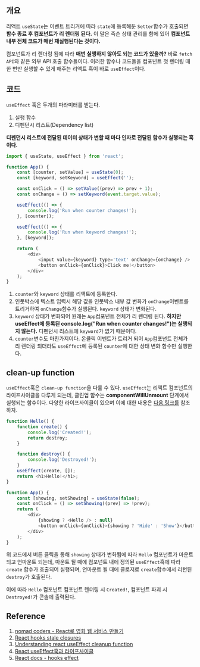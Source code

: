 ## 개요

리액트 `useState`는 이벤트 트리거에 따라 `state`에 등록해둔 `Setter`함수가 호출되면 **함수 종료 후 컴포넌트가 리 렌더링 된다.** 이 말은 즉슨 상태 관리를 함에 있어 **컴포넌트 내부 전체 코드가 매번 재실행된다는 것이다.**

컴포넌트가 리 렌더링 됨에 따라 **매번 실행하지 않아도 되는 코드가 있을까?** 바로 `fetch API`와 같은 외부 API 호출 함수들이다. 이러한 함수나 코드들을 컴포넌트 첫 렌더링 때 한 번만 실행할 수 있게 해주는 리액트 훅이 바로 `useEffect`이다.

## 코드

`useEffect` 훅은 두개의 파라미터를 받는다.

1. 실행 함수
2. 디펜던시 리스트(Dependency list)

**디펜던시 리스트에 전달된 데이터 상태가 변할 때 마다 인자로 전달된 함수가 실행되는 훅이다.**

```javascript
import { useState, useEffect } from 'react';

function App() {
    const [counter, setValue] = useState(0);
    const [keyword, setKeyword] = useEffect('');

    const onClick = () => setValue((prev) => prev + 1);
    const onChange = () => setKeyword(event.target.value);

    useEffect(() => {
        console.log('Run when counter changes!');
    }, [counter]);

    useEffect(() => {
        console.log('Run when keyword changes!');
    }, [keyword]);

    return (
        <div>
            <input value={keyword} type='text' onChange={onChange} />
            <button onClick={onClick}>Click me!</button>
        </div>
    );
}
```

1. `counter`와 `keyword` 상태를 리액트에 등록한다.
2. 인풋박스에 텍스트 입력시 해당 값을 인풋박스 내부 값 변화가 `onChange`이벤트를 트리거하여 `onChange`함수가 실행된다. `keyword` 상태가 변화된다.
3. `keyword` 상태가 변화되어 원래는 `App`컴포넌트 전체가 리 렌더링 된다. **하지만 useEffect에 등록된 console.log("Run when counter changes!")는 실행되지 않는다.** 디펜던시 리스트에 `keyword`가 없기 때문이다.
4. `counter`변수도 마찬가지이다. 온클릭 이벤트가 트리거 되어 `App`컴포넌트 전체가 리 렌더링 되더라도 `useEffect`에 등록된 `counter`에 대한 상태 변화 함수만 실행한다.

## clean-up function

`useEffect`훅은 `clean-up function`을 다룰 수 있다. `useEffect`는 리액트 컴포넌트의 라이프사이클을 다루게 되는데, 클린업 함수는 **componentWillUnmount** 단계에서 실행되는 함수이다. 다양한 라이프사이클이 있으며 이에 대한 내용은 [다음 링크를](https://krpeppermint100.medium.com/js-useeffect%EB%A5%BC-%ED%86%B5%ED%95%9C-react-hooks%EC%9D%98-lifecycle-%EA%B4%80%EB%A6%AC-3a65844bcaf8) 참조하자.

```javascript
function Hello() {
    function create() {
        console.log('Created!');
        return destroy;
    }

    function destroy() {
        console.log('Destroyed!');
    }
    useEffect(create, []);
    return <h1>Hello!</h1>;
}

function App() {
    const [showing, setShowing] = useState(false);
    const onClick = () => setShowing((prev) => !prev);
    return (
        <div>
            {showing ? <Hello /> : null}
            <button onClick={onClick}>{showing ? 'Hide' : 'Show'}</button>
        </div>
    );
}
```

위 코드에서 버튼 클릭을 통해 `showing` 상태가 변화됨에 따라 `Hello` 컴포넌트가 마운트되고 언마운트 되는데, 마운트 될 때에 컴포넌트 내에 정의된 `useEffect`훅에 따라 `create` 함수가 호출되어 실행되며, 언마운트 될 때에 클로저로 `create`함수에서 리턴된 `destroy`가 호출된다.

이에 따라 `Hello` 컴포넌트 컴포넌트 렌더링 시 `Created!`, 컴포넌트 파괴 시 `Destroyed!`가 콘솔에 출력된다.

## Reference

1. [nomad coders - React로 영화 웹 서비스 만들기](https://nomadcoders.co/react-for-beginners/lobby)
2. [React hooks stale closures](https://dmitripavlutin.com/react-hooks-stale-closures/)
3. [Understanding react useEffect cleanup function](https://blog.logrocket.com/understanding-react-useeffect-cleanup-function/)
4. [React useEffect훅과 라이프사이클](https://krpeppermint100.medium.com/js-useeffect%EB%A5%BC-%ED%86%B5%ED%95%9C-react-hooks%EC%9D%98-lifecycle-%EA%B4%80%EB%A6%AC-3a65844bcaf8)
5. [React docs - hooks effect](https://ko.reactjs.org/docs/hooks-effect.html)
